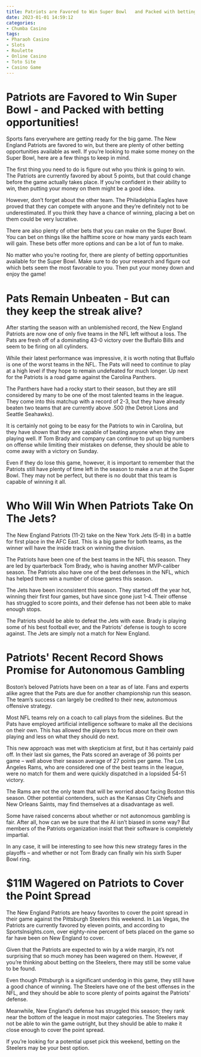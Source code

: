 ```yaml
---
title: Patriots are Favored to Win Super Bowl   and Packed with betting opportunities!
date: 2023-01-01 14:59:12
categories:
- Chumba Casino
tags:
- Pharaoh Casino
- Slots
- Roulette
- Online Casino
- Toto Site
- Casino Game
---
```



#  Patriots are Favored to Win Super Bowl - and Packed with betting opportunities!

Sports fans everywhere are getting ready for the big game. The New England Patriots are favored to win, but there are plenty of other betting opportunities available as well. If you’re looking to make some money on the Super Bowl, here are a few things to keep in mind.

The first thing you need to do is figure out who you think is going to win. The Patriots are currently favored by about 5 points, but that could change before the game actually takes place. If you’re confident in their ability to win, then putting your money on them might be a good idea.

However, don’t forget about the other team. The Philadelphia Eagles have proved that they can compete with anyone and they’re definitely not to be underestimated. If you think they have a chance of winning, placing a bet on them could be very lucrative.

There are also plenty of other bets that you can make on the Super Bowl. You can bet on things like the halftime score or how many yards each team will gain. These bets offer more options and can be a lot of fun to make.

No matter who you’re rooting for, there are plenty of betting opportunities available for the Super Bowl. Make sure to do your research and figure out which bets seem the most favorable to you. Then put your money down and enjoy the game!

#  Pats Remain Unbeaten - But can they keep the streak alive?

After starting the season with an unblemished record, the New England Patriots are now one of only five teams in the NFL left without a loss. The Pats are fresh off of a dominating 43-0 victory over the Buffalo Bills and seem to be firing on all cylinders.

While their latest performance was impressive, it is worth noting that Buffalo is one of the worst teams in the NFL. The Pats will need to continue to play at a high level if they hope to remain undefeated for much longer. Up next for the Patriots is a road game against the Carolina Panthers.

The Panthers have had a rocky start to their season, but they are still considered by many to be one of the most talented teams in the league. They come into this matchup with a record of 2-3, but they have already beaten two teams that are currently above .500 (the Detroit Lions and Seattle Seahawks).

It is certainly not going to be easy for the Patriots to win in Carolina, but they have shown that they are capable of beating anyone when they are playing well. If Tom Brady and company can continue to put up big numbers on offense while limiting their mistakes on defense, they should be able to come away with a victory on Sunday.

Even if they do lose this game, however, it is important to remember that the Patriots still have plenty of time left in the season to make a run at the Super Bowl. They may not be perfect, but there is no doubt that this team is capable of winning it all.

#  Who Will Win When Patriots Take On The Jets?

The New England Patriots (11-2) take on the New York Jets (5-8) in a battle for first place in the AFC East. This is a big game for both teams, as the winner will have the inside track on winning the division.

The Patriots have been one of the best teams in the NFL this season. They are led by quarterback Tom Brady, who is having another MVP-caliber season. The Patriots also have one of the best defenses in the NFL, which has helped them win a number of close games this season.

The Jets have been inconsistent this season. They started off the year hot, winning their first four games, but have since gone just 1-4. Their offense has struggled to score points, and their defense has not been able to make enough stops.

The Patriots should be able to defeat the Jets with ease. Brady is playing some of his best football ever, and the Patriots’ defense is tough to score against. The Jets are simply not a match for New England.

#  Patriots' Recent Record Shows Promise for Autonomous Gambling

Boston’s beloved Patriots have been on a tear as of late. Fans and experts alike agree that the Pats are due for another championship run this season. The team’s success can largely be credited to their new, autonomous offensive strategy.

Most NFL teams rely on a coach to call plays from the sidelines. But the Pats have employed artificial intelligence software to make all the decisions on their own. This has allowed the players to focus more on their own playing and less on what they should do next.

This new approach was met with skepticism at first, but it has certainly paid off. In their last six games, the Pats scored an average of 36 points per game – well above their season average of 27 points per game. The Los Angeles Rams, who are considered one of the best teams in the league, were no match for them and were quickly dispatched in a lopsided 54-51 victory.

The Rams are not the only team that will be worried about facing Boston this season. Other potential contenders, such as the Kansas City Chiefs and New Orleans Saints, may find themselves at a disadvantage as well.

Some have raised concerns about whether or not autonomous gambling is fair. After all, how can we be sure that the AI isn’t biased in some way? But members of the Patriots organization insist that their software is completely impartial.

In any case, it will be interesting to see how this new strategy fares in the playoffs – and whether or not Tom Brady can finally win his sixth Super Bowl ring.

#  $11M Wagered on Patriots to Cover the Point Spread

The New England Patriots are heavy favorites to cover the point spread in their game against the Pittsburgh Steelers this weekend. In Las Vegas, the Patriots are currently favored by eleven points, and according to SportsInsights.com, over eighty-nine percent of bets placed on the game so far have been on New England to cover.

Given that the Patriots are expected to win by a wide margin, it’s not surprising that so much money has been wagered on them. However, if you’re thinking about betting on the Steelers, there may still be some value to be found.

Even though Pittsburgh is a significant underdog in this game, they still have a good chance of winning. The Steelers have one of the best offenses in the NFL, and they should be able to score plenty of points against the Patriots’ defense.

Meanwhile, New England’s defense has struggled this season; they rank near the bottom of the league in most major categories. The Steelers may not be able to win the game outright, but they should be able to make it close enough to cover the point spread.

If you’re looking for a potential upset pick this weekend, betting on the Steelers may be your best option.